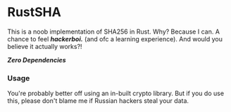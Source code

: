 # RustSHA
This is a noob implementation of SHA256 in Rust. Why? Because I can. A chance
to feel ***hackerboi.*** (and ofc a learning experience). And would you believe it
actually works?!

***Zero Dependencies***

### Usage
You're probably better off using an in-built crypto library. But if you do use this, please don't blame me
if Russian hackers steal your data.
